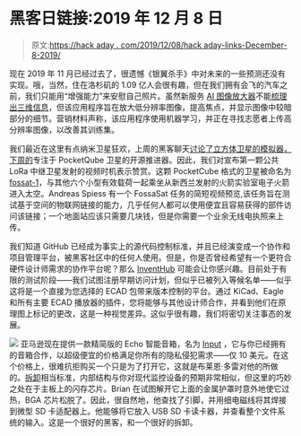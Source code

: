 # 黑客日链接:2019 年 12 月 8 日

> 原文:[https://hack aday . com/2019/12/08/hack aday-links-December-8-2019/](https://hackaday.com/2019/12/08/hackaday-links-december-8-2019/)

现在 2019 年 11 月已经过去了，很遗憾《银翼杀手》中对未来的一些预测还没有实现。哦，当然，住在洛杉矶的 1.09 亿人会很有趣，但在我们拥有会飞的汽车之前，我们只能用“增强能力”来安慰自己照片。虽然新服务 [AI 图像放大器](https://imglarger.com/Home/Software)不能[梳理出三维信息](https://www.youtube.com/watch?v=hHwjceFcF2Q)，但该应用程序旨在放大低分辨率图像，提高焦点，并显示图像中较暗部分的细节。营销材料声称，该应用程序使用机器学习，并正在寻找志愿者上传高分辨率图像，以改善其训练集。

我们最近在这里有点纳米卫星狂欢，上周的黑客聊天[讨论了立方体卫星的模拟器，](https://hackaday.io/event/168230-amsat-cubesat-simulator-hack-chat)[下周的](https://hackaday.io/event/167508-open-source-satellite-propulsion-hack-chat)专注于 PocketQube 卫星的开源推进器。因此，我们对宣布第一颗公共 LoRa 中继卫星发射的视频时机表示赞赏。这颗 PocketCube 格式的卫星被命名为[fossat-1](https://fossa.systems/fossasat-1/)，与其他六个小型有效载荷一起乘坐从新西兰发射的火箭实验室电子火箭进入太空。Andreas Spiess 有一个 FossaSat 任务的简短视频预览,该任务旨在测试基于空间的物联网链接的能力，几乎任何人都可以使用便宜且容易获得的部件访问该链接；一个地面站应该只需要几块钱，但是你需要一个业余无线电执照来上传。

我们知道 GitHub 已经成为事实上的源代码控制标准，并且已经演变成一个协作和项目管理平台，被黑客社区中的任何人使用。但是，你是否曾经希望有一个更符合硬件设计师需求的协作平台呢？那么 [InventHub](https://inventhub.io/) 可能会让你感兴趣。目前处于有限的测试阶段——我们试图注册早期访问计划，但似乎已被列入等候名单——似乎这将是一个直接为您选择的 ECAD 包带来版本控制的平台。通过 KiCad、Eagle 和所有主要 ECAD 播放器的插件，您将能够与其他设计师合作，并看到他们在原理图上标记的更改，这是一种视觉差异。这似乎很有趣，我们将密切关注事态的发展。

[![](../Images/13e5529cdbaa9fd979240525ffb63afb.png)](https://hackaday.com/wp-content/uploads/2019/12/sdcard.jpg) 亚马逊现在提供一款精简版的 Echo 智能音箱，名为 [Input](https://www.amazon.com/Echo-Input-Bring-Alexa-speaker/dp/B07BFRHZLB) ，它与你已经拥有的音箱合作，以超级便宜的价格满足你所有的隐私侵犯需求——仅 10 美元。在这个价格上，很难抗拒购买一个只是为了打开它，这就是布莱恩·多雷对他的所做的。[拆卸](https://www.briandorey.com/post/amazon-echo-input-teardown)相当标准，内部结构与你对现代监控设备的预期非常相似，但这里的巧妙之处在于主板上的闪存芯片。Brian 在试图解开它上面的金属护罩时意外地使它过热，BGA 芯片松脱了。因此，很自然地，他查找了引脚，并用细电磁线将其焊接到微型 SD 卡适配器上。他能够将它放入 USB SD 卡读卡器，并查看整个文件系统的输入。这是一个很好的黑客，和一个很好的拆卸。